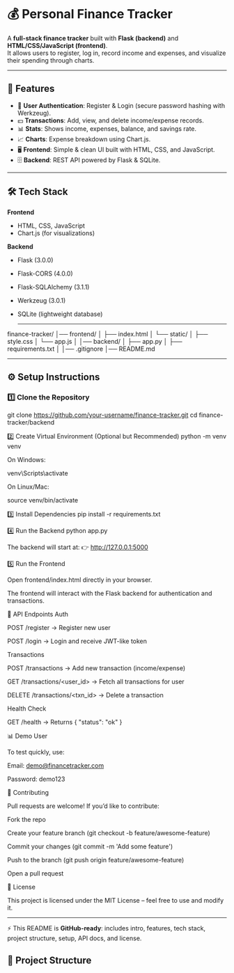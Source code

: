 # 💰 Personal Finance Tracker

A **full-stack finance tracker** built with **Flask (backend)** and **HTML/CSS/JavaScript (frontend)**.  
It allows users to register, log in, record income and expenses, and visualize their spending through charts.

---

## 🚀 Features
- 🔐 **User Authentication**: Register & Login (secure password hashing with Werkzeug).  
- 💵 **Transactions**: Add, view, and delete income/expense records.  
- 📊 **Stats**: Shows income, expenses, balance, and savings rate.  
- 📈 **Charts**: Expense breakdown using Chart.js.  
- 🖥️ **Frontend**: Simple & clean UI built with HTML, CSS, and JavaScript.  
- 🗄️ **Backend**: REST API powered by Flask & SQLite.  

---

## 🛠️ Tech Stack
**Frontend**  
- HTML, CSS, JavaScript  
- Chart.js (for visualizations)  

**Backend**  
- Flask (3.0.0)  
- Flask-CORS (4.0.0)  
- Flask-SQLAlchemy (3.1.1)  
- Werkzeug (3.0.1)  
- SQLite (lightweight database)

  ---
  
finance-tracker/
│── frontend/
│ ├── index.html
│ └── static/
│ ├── style.css
│ └── app.js
│
│── backend/
│ ├── app.py
│ ├── requirements.txt
│
│── .gitignore
│── README.md


---

## ⚙️ Setup Instructions

### 1️⃣ Clone the Repository

git clone https://github.com/your-username/finance-tracker.git
cd finance-tracker/backend

2️⃣ Create Virtual Environment (Optional but Recommended)
python -m venv venv


On Windows:

venv\Scripts\activate


On Linux/Mac:

source venv/bin/activate

3️⃣ Install Dependencies
pip install -r requirements.txt

4️⃣ Run the Backend
python app.py


The backend will start at:
👉 http://127.0.0.1:5000

5️⃣ Run the Frontend

Open frontend/index.html directly in your browser.

The frontend will interact with the Flask backend for authentication and transactions.

🧪 API Endpoints
Auth

POST /register → Register new user

POST /login → Login and receive JWT-like token

Transactions

POST /transactions → Add new transaction (income/expense)

GET /transactions/<user_id> → Fetch all transactions for user

DELETE /transactions/<txn_id> → Delete a transaction

Health Check

GET /health → Returns { "status": "ok" }

📊 Demo User

To test quickly, use:

Email: demo@financetracker.com

Password: demo123

🤝 Contributing

Pull requests are welcome!
If you’d like to contribute:

Fork the repo

Create your feature branch (git checkout -b feature/awesome-feature)

Commit your changes (git commit -m 'Add some feature')

Push to the branch (git push origin feature/awesome-feature)

Open a pull request

📜 License

This project is licensed under the MIT License – feel free to use and modify it.


---

⚡ This README is **GitHub-ready**: includes intro, features, tech stack, project structure, setup, API docs, and license.  


## 📂 Project Structure
